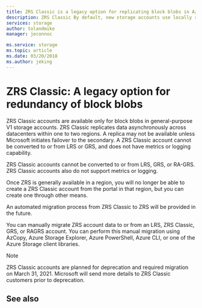 ```yaml
---
title: ZRS Classic is a legacy option for replicating block blobs in Azure Storage | Microsoft Docs
description: ZRS Classic By default, new storage accounts use locally redundant storage (LRS) for replication. LRS is the least expensive option for replication. It protects against hardware failures in the datacenter, but not against datacenter-level disasters.
services: storage
author: tolandmike
manager: jeconnoc

ms.service: storage
ms.topic: article
ms.date: 03/20/2018
ms.author: jeking
---
```


# ZRS Classic: A legacy option for redundancy of block blobs

ZRS Classic accounts are available only for block blobs in general-purpose V1 storage accounts. ZRS Classic replicates data asynchronously across datacenters within one to two regions. A replica may not be available unless Microsoft initiates failover to the secondary. A ZRS Classic account cannot be converted to or from LRS or GRS, and does not have metrics or logging capability.

ZRS Classic accounts cannot be converted to or from LRS, GRS, or RA-GRS. ZRS Classic accounts also do not support metrics or logging.   

Once ZRS is generally available in a region, you will no longer be able to create a ZRS Classic account from the portal in that region, but you can create one through other means.  

An automated migration process from ZRS Classic to ZRS will be provided in the future.

You can manually migrate ZRS account data to or from an LRS, ZRS Classic, GRS, or RAGRS account. You can perform this manual migration using AzCopy, Azure Storage Explorer, Azure PowerShell, Azure CLI, or one of the Azure Storage client libraries.

> [!NOTE]
> ZRS Classic accounts are planned for deprecation and required migration on March 31, 2021. Microsoft will send more details to ZRS Classic customers prior to deprecation.

## See also

